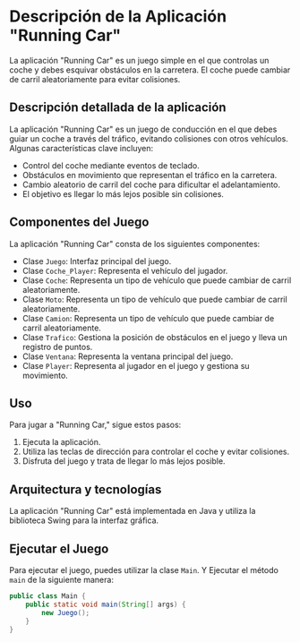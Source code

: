 # Descripción de la Aplicación "Running Car"

La aplicación "Running Car" es un juego simple en el que controlas un coche y debes esquivar obstáculos en la carretera. El coche puede cambiar de carril aleatoriamente para evitar colisiones.

## Descripción detallada de la aplicación

La aplicación "Running Car" es un juego de conducción en el que debes guiar un coche a través del tráfico, evitando colisiones con otros vehículos. Algunas características clave incluyen:

- Control del coche mediante eventos de teclado.
- Obstáculos en movimiento que representan el tráfico en la carretera.
- Cambio aleatorio de carril del coche para dificultar el adelantamiento.
- El objetivo es llegar lo más lejos posible sin colisiones.

## Componentes del Juego

La aplicación "Running Car" consta de los siguientes componentes:

- Clase `Juego`: Interfaz principal del juego.
- Clase `Coche_Player`: Representa el vehículo del jugador.
- Clase `Coche`: Representa un tipo de vehículo que puede cambiar de carril aleatoriamente.
- Clase `Moto`: Representa un tipo de vehículo que puede cambiar de carril aleatoriamente.
- Clase `Camion`: Representa un tipo de vehículo que puede cambiar de carril aleatoriamente.
- Clase `Trafico`: Gestiona la posición de obstáculos en el juego y lleva un registro de puntos.
- Clase `Ventana`: Representa la ventana principal del juego.
- Clase `Player`: Representa al jugador en el juego y gestiona su movimiento.

## Uso

Para jugar a "Running Car," sigue estos pasos:

1. Ejecuta la aplicación.
2. Utiliza las teclas de dirección para controlar el coche y evitar colisiones.
3. Disfruta del juego y trata de llegar lo más lejos posible.

## Arquitectura y tecnologías

La aplicación "Running Car" está implementada en Java y utiliza la biblioteca Swing para la interfaz gráfica.

## Ejecutar el Juego

Para ejecutar el juego, puedes utilizar la clase `Main`. Y Ejecutar el método `main` de la siguiente manera:

```java
public class Main {
    public static void main(String[] args) {
        new Juego();
    }
}
